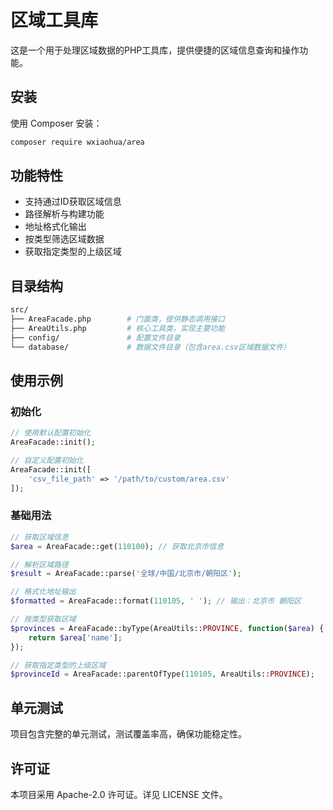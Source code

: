 # 区域工具库

这是一个用于处理区域数据的PHP工具库，提供便捷的区域信息查询和操作功能。

## 安装
使用 Composer 安装：

```bash
composer require wxiaohua/area
```

## 功能特性

- 支持通过ID获取区域信息
- 路径解析与构建功能
- 地址格式化输出
- 按类型筛选区域数据
- 获取指定类型的上级区域

## 目录结构

```bash
src/
├── AreaFacade.php        # 门面类，提供静态调用接口
├── AreaUtils.php         # 核心工具类，实现主要功能
├── config/               # 配置文件目录
└── database/             # 数据文件目录（包含area.csv区域数据文件）
```

## 使用示例

### 初始化

```php
// 使用默认配置初始化
AreaFacade::init();

// 自定义配置初始化
AreaFacade::init([
    'csv_file_path' => '/path/to/custom/area.csv'
]);
```

### 基础用法

```php
// 获取区域信息
$area = AreaFacade::get(110100); // 获取北京市信息

// 解析区域路径
$result = AreaFacade::parse('全球/中国/北京市/朝阳区');

// 格式化地址输出
$formatted = AreaFacade::format(110105, ' '); // 输出：北京市 朝阳区

// 按类型获取区域
$provinces = AreaFacade::byType(AreaUtils::PROVINCE, function($area) {
    return $area['name'];
});

// 获取指定类型的上级区域
$provinceId = AreaFacade::parentOfType(110105, AreaUtils::PROVINCE);
```

## 单元测试

项目包含完整的单元测试，测试覆盖率高，确保功能稳定性。

## 许可证

本项目采用 Apache-2.0 许可证。详见 LICENSE 文件。